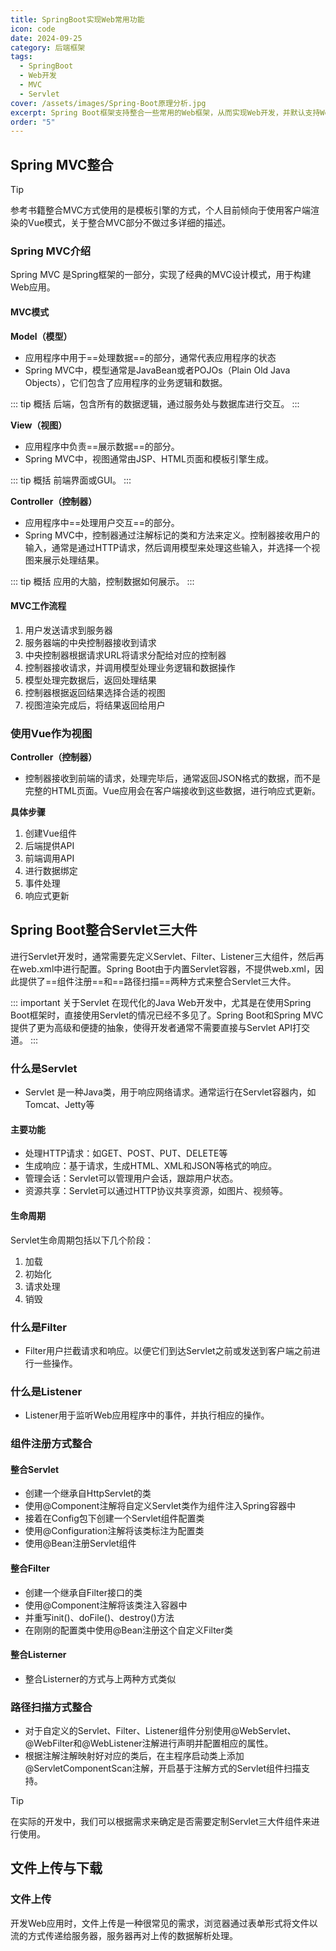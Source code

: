 ```yaml
---
title: SpringBoot实现Web常用功能
icon: code
date: 2024-09-25
category: 后端框架
tags:
  - SpringBoot
  - Web开发
  - MVC
  - Servlet
cover: /assets/images/Spring-Boot原理分析.jpg
excerpt: Spring Boot框架支持整合一些常用的Web框架，从而实现Web开发，并默认支持Web开发中的一些调用功能。
order: "5"
---
```


## Spring MVC整合

> [!tip]
> 参考书籍整合MVC方式使用的是模板引擎的方式，个人目前倾向于使用客户端渲染的Vue模式，关于整合MVC部分不做过多详细的描述。


### Spring MVC介绍

Spring MVC 是Spring框架的一部分，实现了经典的MVC设计模式，用于构建Web应用。

#### MVC模式

**Model（模型）**

- 应用程序中用于==处理数据==的部分，通常代表应用程序的状态
- Spring MVC中，模型通常是JavaBean或者POJOs（Plain Old Java Objects），它们包含了应用程序的业务逻辑和数据。

::: tip 概括
后端，包含所有的数据逻辑，通过服务处与数据库进行交互。
:::

**View（视图）**

- 应用程序中负责==展示数据==的部分。
- Spring MVC中，视图通常由JSP、HTML页面和模板引擎生成。

::: tip 概括
前端界面或GUI。
:::

**Controller（控制器）**

- 应用程序中==处理用户交互==的部分。
- Spring MVC中，控制器通过注解标记的类和方法来定义。控制器接收用户的输入，通常是通过HTTP请求，然后调用模型来处理这些输入，并选择一个视图来展示处理结果。

::: tip 概括
应用的大脑，控制数据如何展示。
:::

#### MVC工作流程

1. 用户发送请求到服务器
2. 服务器端的中央控制器接收到请求
3. 中央控制器根据请求URL将请求分配给对应的控制器
4. 控制器接收请求，并调用模型处理业务逻辑和数据操作
5. 模型处理完数据后，返回处理结果
6. 控制器根据返回结果选择合适的视图
7. 视图渲染完成后，将结果返回给用户

### 使用Vue作为视图

**Controller（控制器）**

- 控制器接收到前端的请求，处理完毕后，通常返回JSON格式的数据，而不是完整的HTML页面。Vue应用会在客户端接收到这些数据，进行响应式更新。

**具体步骤**

1. 创建Vue组件
2. 后端提供API
3. 前端调用API
4. 进行数据绑定
5. 事件处理
6. 响应式更新

## Spring Boot整合Servlet三大件

进行Servlet开发时，通常需要先定义Servlet、Filter、Listener三大组件，然后再在web.xml中进行配置。Spring Boot由于内置Servlet容器，不提供web.xml，因此提供了==组件注册==和==路径扫描==两种方式来整合Servlet三大件。

::: important 关于Servlet
在现代化的Java Web开发中，尤其是在使用Spring Boot框架时，直接使用Servlet的情况已经不多见了。Spring Boot和Spring MVC提供了更为高级和便捷的抽象，使得开发者通常不需要直接与Servlet API打交道。
:::
### 什么是Servlet

- Servlet 是一种Java类，用于响应网络请求。通常运行在Servlet容器内，如Tomcat、Jetty等

#### 主要功能

- 处理HTTP请求：如GET、POST、PUT、DELETE等
- 生成响应：基于请求，生成HTML、XML和JSON等格式的响应。
- 管理会话：Servlet可以管理用户会话，跟踪用户状态。
- 资源共享：Servlet可以通过HTTP协议共享资源，如图片、视频等。

#### 生命周期

Servlet生命周期包括以下几个阶段：

1. 加载
2. 初始化
3. 请求处理
4. 销毁

### 什么是Filter

- Filter用户拦截请求和响应。以便它们到达Servlet之前或发送到客户端之前进行一些操作。
 
### 什么是Listener

- Listener用于监听Web应用程序中的事件，并执行相应的操作。

### 组件注册方式整合

#### 整合Servlet

- 创建一个继承自HttpServlet的类
- 使用@Component注解将自定义Servlet类作为组件注入Spring容器中
- 接着在Config包下创建一个Servlet组件配置类
- 使用@Configuration注解将该类标注为配置类
- 使用@Bean注册Servlet组件

#### 整合Filter

- 创建一个继承自Filter接口的类
- 使用@Component注解将该类注入容器中
- 并重写init()、doFile()、destroy()方法
- 在刚刚的配置类中使用@Bean注册这个自定义Filter类

#### 整合Listerner

- 整合Listerner的方式与上两种方式类似

### 路径扫描方式整合

- 对于自定义的Servlet、Filter、Listener组件分别使用@WebServlet、@WebFilter和@WebListener注解进行声明并配置相应的属性。
- 根据注解注解映射好对应的类后，在主程序启动类上添加@ServletComponentScan注解，开启基于注解方式的Servlet组件扫描支持。

> [!tip]
> 在实际的开发中，我们可以根据需求来确定是否需要定制Servlet三大件组件来进行使用。


## 文件上传与下载

### 文件上传

开发Web应用时，文件上传是一种很常见的需求，浏览器通过表单形式将文件以流的方式传递给服务器，服务器再对上传的数据解析处理。

